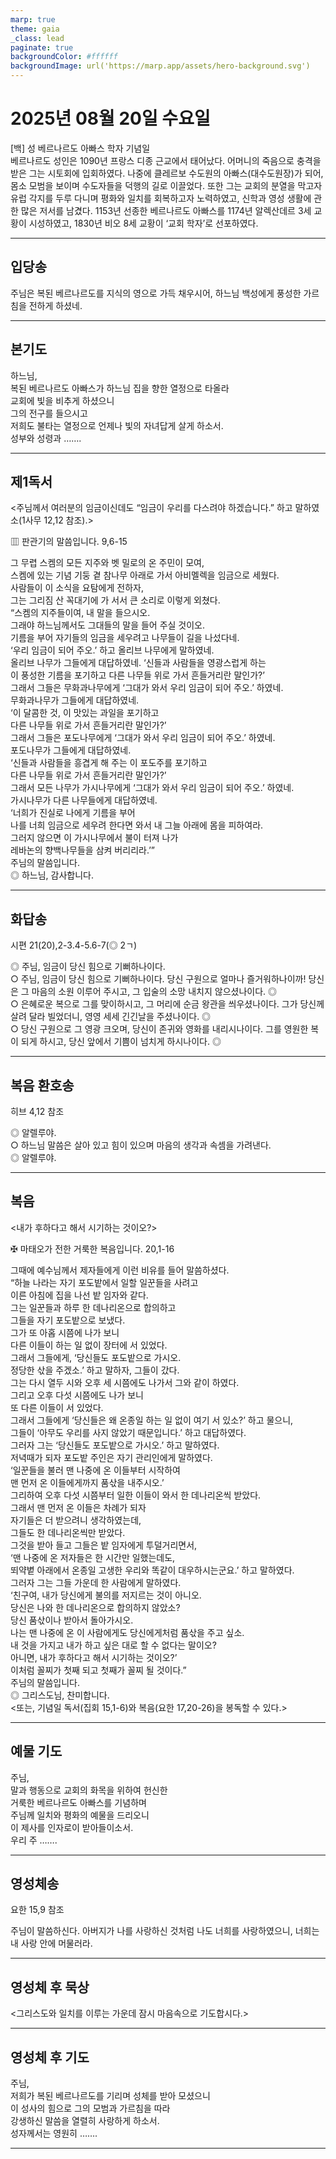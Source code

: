 ```yaml
---
marp: true
theme: gaia
_class: lead
paginate: true
backgroundColor: #ffffff
backgroundImage: url('https://marp.app/assets/hero-background.svg')
---
```


# 2025년 08월 20일 수요일

[백] 성 베르나르도 아빠스 학자 기념일  
베르나르도 성인은 1090년 프랑스 디종 근교에서 태어났다. 어머니의 죽음으로 충격을 받은 그는 시토회에 입회하였다. 나중에 클레르보 수도원의 아빠스(대수도원장)가 되어, 몸소 모범을 보이며 수도자들을 덕행의 길로 이끌었다. 또한 그는 교회의 분열을 막고자 유럽 각지를 두루 다니며 평화와 일치를 회복하고자 노력하였고, 신학과 영성 생활에 관한 많은 저서를 남겼다. 1153년 선종한 베르나르도 아빠스를 1174년 알렉산데르 3세 교황이 시성하였고, 1830년 비오 8세 교황이 ‘교회 학자’로 선포하였다.




---

## 입당송

주님은 복된 베르나르도를 지식의 영으로 가득 채우시어, 하느님 백성에게 풍성한 가르침을 전하게 하셨네.  
  


---

## 본기도

하느님,  
복된 베르나르도 아빠스가 하느님 집을 향한 열정으로 타올라  
교회에 빛을 비추게 하셨으니  
그의 전구를 들으시고  
저희도 불타는 열정으로 언제나 빛의 자녀답게 살게 하소서.  
성부와 성령과 …….  
  


---

## 제1독서

<주님께서 여러분의 임금이신데도 “임금이 우리를 다스려야 하겠습니다.” 하고 말하였소(1사무 12,12 참조).>

▥ 판관기의 말씀입니다. 9,6-15

그 무렵 스켐의 모든 지주와 벳 밀로의 온 주민이 모여,  
스켐에 있는 기념 기둥 곁 참나무 아래로 가서 아비멜렉을 임금으로 세웠다.  
사람들이 이 소식을 요탐에게 전하자,  
그는 그리짐 산 꼭대기에 가 서서 큰 소리로 이렇게 외쳤다.  
“스켐의 지주들이여, 내 말을 들으시오.  
그래야 하느님께서도 그대들의 말을 들어 주실 것이오.  
기름을 부어 자기들의 임금을 세우려고 나무들이 길을 나섰다네.  
‘우리 임금이 되어 주오.’ 하고 올리브 나무에게 말하였네.  
올리브 나무가 그들에게 대답하였네. ‘신들과 사람들을 영광스럽게 하는  
이 풍성한 기름을 포기하고 다른 나무들 위로 가서 흔들거리란 말인가?’  
그래서 그들은 무화과나무에게 ‘그대가 와서 우리 임금이 되어 주오.’ 하였네.  
무화과나무가 그들에게 대답하였네.  
‘이 달콤한 것, 이 맛있는 과일을 포기하고  
다른 나무들 위로 가서 흔들거리란 말인가?’  
그래서 그들은 포도나무에게 ‘그대가 와서 우리 임금이 되어 주오.’ 하였네.  
포도나무가 그들에게 대답하였네.  
‘신들과 사람들을 흥겹게 해 주는 이 포도주를 포기하고  
다른 나무들 위로 가서 흔들거리란 말인가?’  
그래서 모든 나무가 가시나무에게 ‘그대가 와서 우리 임금이 되어 주오.’ 하였네.  
가시나무가 다른 나무들에게 대답하였네.  
‘너희가 진실로 나에게 기름을 부어  
나를 너희 임금으로 세우려 한다면 와서 내 그늘 아래에 몸을 피하여라.  
그러지 않으면 이 가시나무에서 불이 터져 나가  
레바논의 향백나무들을 삼켜 버리리라.’”  
주님의 말씀입니다.  
◎ 하느님, 감사합니다.  
  


---

## 화답송

시편 21(20),2-3.4-5.6-7(◎ 2ㄱ)

◎ 주님, 임금이 당신 힘으로 기뻐하나이다.  
○ 주님, 임금이 당신 힘으로 기뻐하나이다. 당신 구원으로 얼마나 즐거워하나이까! 당신은 그 마음의 소원 이루어 주시고, 그 입술의 소망 내치지 않으셨나이다. ◎  
○ 은혜로운 복으로 그를 맞이하시고, 그 머리에 순금 왕관을 씌우셨나이다. 그가 당신께 살려 달라 빌었더니, 영영 세세 긴긴날을 주셨나이다. ◎  
○ 당신 구원으로 그 영광 크오며, 당신이 존귀와 영화를 내리시나이다. 그를 영원한 복이 되게 하시고, 당신 앞에서 기쁨이 넘치게 하시나이다. ◎  
  


---

## 복음 환호송

히브 4,12 참조

◎ 알렐루야.  
○ 하느님 말씀은 살아 있고 힘이 있으며 마음의 생각과 속셈을 가려낸다.  
◎ 알렐루야.  
  


---

## 복음

<내가 후하다고 해서 시기하는 것이오?>

✠ 마태오가 전한 거룩한 복음입니다. 20,1-16

그때에 예수님께서 제자들에게 이런 비유를 들어 말씀하셨다.  
“하늘 나라는 자기 포도밭에서 일할 일꾼들을 사려고  
이른 아침에 집을 나선 밭 임자와 같다.  
그는 일꾼들과 하루 한 데나리온으로 합의하고  
그들을 자기 포도밭으로 보냈다.  
그가 또 아홉 시쯤에 나가 보니  
다른 이들이 하는 일 없이 장터에 서 있었다.  
그래서 그들에게, ‘당신들도 포도밭으로 가시오.  
정당한 삯을 주겠소.’ 하고 말하자, 그들이 갔다.  
그는 다시 열두 시와 오후 세 시쯤에도 나가서 그와 같이 하였다.  
그리고 오후 다섯 시쯤에도 나가 보니  
또 다른 이들이 서 있었다.  
그래서 그들에게 ‘당신들은 왜 온종일 하는 일 없이 여기 서 있소?’ 하고 물으니,  
그들이 ‘아무도 우리를 사지 않았기 때문입니다.’ 하고 대답하였다.  
그러자 그는 ‘당신들도 포도밭으로 가시오.’ 하고 말하였다.  
저녁때가 되자 포도밭 주인은 자기 관리인에게 말하였다.  
‘일꾼들을 불러 맨 나중에 온 이들부터 시작하여  
맨 먼저 온 이들에게까지 품삯을 내주시오.’  
그리하여 오후 다섯 시쯤부터 일한 이들이 와서 한 데나리온씩 받았다.  
그래서 맨 먼저 온 이들은 차례가 되자  
자기들은 더 받으려니 생각하였는데,  
그들도 한 데나리온씩만 받았다.  
그것을 받아 들고 그들은 밭 임자에게 투덜거리면서,  
‘맨 나중에 온 저자들은 한 시간만 일했는데도,  
뙤약볕 아래에서 온종일 고생한 우리와 똑같이 대우하시는군요.’ 하고 말하였다.  
그러자 그는 그들 가운데 한 사람에게 말하였다.  
‘친구여, 내가 당신에게 불의를 저지르는 것이 아니오.  
당신은 나와 한 데나리온으로 합의하지 않았소?  
당신 품삯이나 받아서 돌아가시오.  
나는 맨 나중에 온 이 사람에게도 당신에게처럼 품삯을 주고 싶소.  
내 것을 가지고 내가 하고 싶은 대로 할 수 없다는 말이오?  
아니면, 내가 후하다고 해서 시기하는 것이오?’  
이처럼 꼴찌가 첫째 되고 첫째가 꼴찌 될 것이다.”  
주님의 말씀입니다.  
◎ 그리스도님, 찬미합니다.  
<또는, 기념일 독서(집회 15,1-6)와 복음(요한 17,20-26)을 봉독할 수 있다.>  
  


---

## 예물 기도

주님,  
말과 행동으로 교회의 화목을 위하여 헌신한  
거룩한 베르나르도 아빠스를 기념하며  
주님께 일치와 평화의 예물을 드리오니  
이 제사를 인자로이 받아들이소서.  
우리 주 …….  
  


---

## 영성체송

요한 15,9 참조

주님이 말씀하신다. 아버지가 나를 사랑하신 것처럼 나도 너희를 사랑하였으니, 너희는 내 사랑 안에 머물러라.  
  


---

## 영성체 후 묵상

<그리스도와 일치를 이루는 가운데 잠시 마음속으로 기도합시다.>  


---

## 영성체 후 기도

주님,  
저희가 복된 베르나르도를 기리며 성체를 받아 모셨으니  
이 성사의 힘으로 그의 모범과 가르침을 따라  
강생하신 말씀을 열렬히 사랑하게 하소서.  
성자께서는 영원히 …….  
  


---